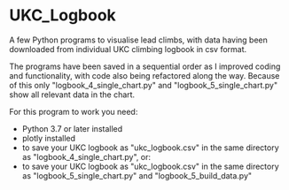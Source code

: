 # UKC_Logbook
A few Python programs to visualise lead climbs, with data having been downloaded from individual UKC climbing logbook in csv format.

The programs have been saved in a sequential order as I improved coding and functionality, with code also being refactored along the way.  Because of this only "logbook_4_single_chart.py" and "logbook_5_single_chart.py" show all relevant data in the chart.

For this program to work you need:
  - Python 3.7 or later installed 
  - plotly installed
  - to save your UKC logbook as "ukc_logbook.csv" in the same directory as "logbook_4_single_chart.py", or:
  - to save your UKC logbook as "ukc_logbook.csv" in the same directory as "logbook_5_single_chart.py" and "logbook_5_build_data.py"
    
